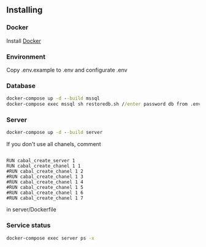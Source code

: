 ## Installing

### Docker

Install [Docker](https://www.docker.com/get-started)

### Environment

Copy .env.example to .env and configurate .env

### Database

```cmd
docker-compose up -d --build mssql
docker-compose exec mssql sh restoredb.sh //enter password db from .env
```

### Server

```cmd
docker-compose up -d --build server
```

If you don't use all chanels, comment 

```docker

RUN cabal_create_server 1
RUN cabal_create_chanel 1 1
#RUN cabal_create_chanel 1 2
#RUN cabal_create_chanel 1 3
#RUN cabal_create_chanel 1 4
#RUN cabal_create_chanel 1 5
#RUN cabal_create_chanel 1 6
#RUN cabal_create_chanel 1 7

```

in server/Dockerfile

### Service status

```cmd
docker-compose exec server ps -x
```